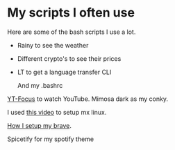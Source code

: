 # My scripts I often use

Here are some of the bash scripts I use a lot. 

- Rainy to see the weather
- Different crypto's to see their prices
- LT to get a language transfer CLI

  And my .bashrc

[YT-Focus](https://github.com/Kiog-Aser/YT-Focus/) to watch YouTube.
Mimosa dark as my conky.

I used [this video](https://www.youtube.com/watch?v=80YHVuv-eVs) to setup mx linux.

[How I setup my brave](https://milhoornaert.medium.com/how-i-setup-a-dopamine-free-browser-e378985f258f#:~:text=You%20could%20install%20the%20Forest,at%20least%20in%20this%20case.).

Spicetify for my spotify theme
